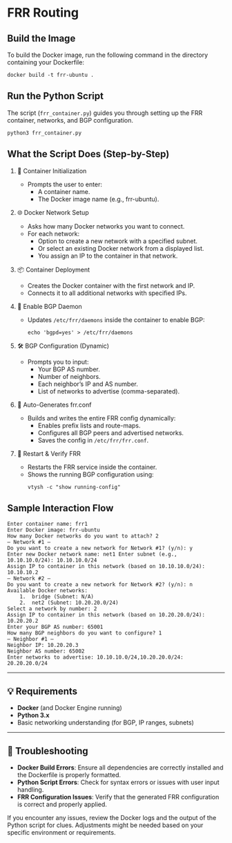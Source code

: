 # FRR Routing
## Build the Image
To build the Docker image, run the following command in the directory containing your Dockerfile:
```
docker build -t frr-ubuntu .
```


## Run the Python Script
The script (`frr_container.py`) guides you through setting up the FRR container, networks, and BGP configuration.
```
python3 frr_container.py
```


## What the Script Does (Step-by-Step)
1. 🚀 Container Initialization
   - Prompts the user to enter:
     - A container name.
     - The Docker image name (e.g., frr-ubuntu).

2. 🌐 Docker Network Setup
   - Asks how many Docker networks you want to connect.
   - For each network:
     - Option to create a new network with a specified subnet.
     - Or select an existing Docker network from a displayed list.
     - You assign an IP to the container in that network.

3. 📦 Container Deployment
   - Creates the Docker container with the first network and IP.
   - Connects it to all additional networks with specified IPs.

4. 🔐 Enable BGP Daemon
   - Updates `/etc/frr/daemons` inside the container to enable BGP:
     ```
     echo 'bgpd=yes' > /etc/frr/daemons
     ```

5. 🛠️ BGP Configuration (Dynamic)
   - Prompts you to input:
     - Your BGP AS number.
     - Number of neighbors.
     - Each neighbor’s IP and AS number.
     - List of networks to advertise (comma-separated).

6. 📝 Auto-Generates frr.conf
   - Builds and writes the entire FRR config dynamically:
     - Enables prefix lists and route-maps.
     - Configures all BGP peers and advertised networks.
     - Saves the config in `/etc/frr/frr.conf`.

7. 🔄 Restart & Verify FRR
   - Restarts the FRR service inside the container.
   - Shows the running BGP configuration using:
     ```
     vtysh -c "show running-config"
     ```


## Sample Interaction Flow
```
Enter container name: frr1 
Enter Docker image: frr-ubuntu 
How many Docker networks do you want to attach? 2
— Network #1 — 
Do you want to create a new network for Network #1? (y/n): y 
Enter new Docker network name: net1 Enter subnet (e.g., 10.10.10.0/24): 10.10.10.0/24 
Assign IP to container in this network (based on 10.10.10.0/24): 10.10.10.2
— Network #2 — 
Do you want to create a new network for Network #2? (y/n): n 
Available Docker networks:
	1.	bridge (Subnet: N/A)
	2.	net2 (Subnet: 10.20.20.0/24) 
Select a network by number: 2 
Assign IP to container in this network (based on 10.20.20.0/24): 10.20.20.2
Enter your BGP AS number: 65001 
How many BGP neighbors do you want to configure? 1
— Neighbor #1 — 
Neighbor IP: 10.20.20.3 
Neighbor AS number: 65002
Enter networks to advertise: 10.10.10.0/24,10.20.20.0/24: 20.20.20.0/24
```
---

## 💡 Requirements
- **Docker** (and Docker Engine running)
- **Python 3.x**
- Basic networking understanding (for BGP, IP ranges, subnets)

---

## 🚨 Troubleshooting
- **Docker Build Errors**: Ensure all dependencies are correctly installed and the Dockerfile is properly formatted.
- **Python Script Errors**: Check for syntax errors or issues with user input handling.
- **FRR Configuration Issues**: Verify that the generated FRR configuration is correct and properly applied.

If you encounter any issues, review the Docker logs and the output of the Python script for clues. Adjustments might be needed based on your specific environment or requirements.
